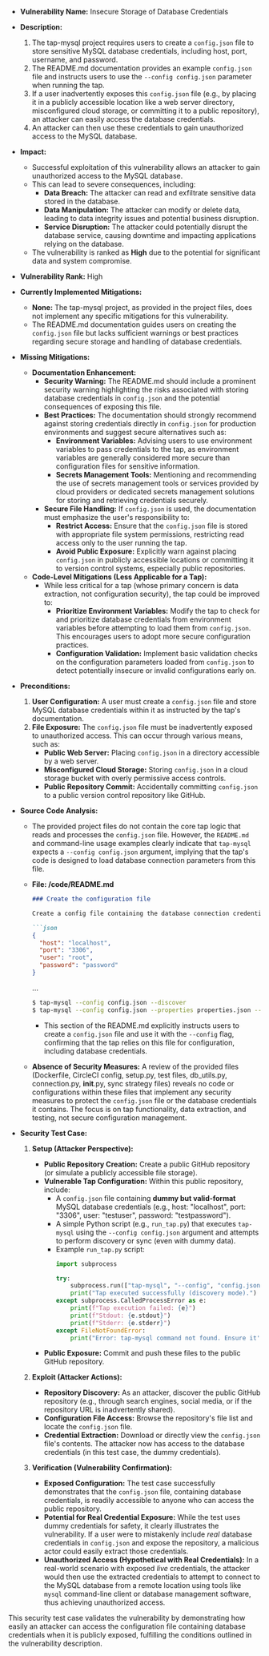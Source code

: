- **Vulnerability Name:** Insecure Storage of Database Credentials

- **Description:**
    1. The tap-mysql project requires users to create a `config.json` file to store sensitive MySQL database credentials, including host, port, username, and password.
    2. The README.md documentation provides an example `config.json` file and instructs users to use the `--config config.json` parameter when running the tap.
    3. If a user inadvertently exposes this `config.json` file (e.g., by placing it in a publicly accessible location like a web server directory, misconfigured cloud storage, or committing it to a public repository), an attacker can easily access the database credentials.
    4. An attacker can then use these credentials to gain unauthorized access to the MySQL database.

- **Impact:**
    - Successful exploitation of this vulnerability allows an attacker to gain unauthorized access to the MySQL database.
    - This can lead to severe consequences, including:
        - **Data Breach:**  The attacker can read and exfiltrate sensitive data stored in the database.
        - **Data Manipulation:** The attacker can modify or delete data, leading to data integrity issues and potential business disruption.
        - **Service Disruption:** The attacker could potentially disrupt the database service, causing downtime and impacting applications relying on the database.
    - The vulnerability is ranked as **High** due to the potential for significant data and system compromise.

- **Vulnerability Rank:** High

- **Currently Implemented Mitigations:**
    - **None:** The tap-mysql project, as provided in the project files, does not implement any specific mitigations for this vulnerability.
    - The README.md documentation guides users on creating the `config.json` file but lacks sufficient warnings or best practices regarding secure storage and handling of database credentials.

- **Missing Mitigations:**
    - **Documentation Enhancement:**
        - **Security Warning:** The README.md should include a prominent security warning highlighting the risks associated with storing database credentials in `config.json` and the potential consequences of exposing this file.
        - **Best Practices:** The documentation should strongly recommend against storing credentials directly in `config.json` for production environments and suggest secure alternatives such as:
            - **Environment Variables:**  Advising users to use environment variables to pass credentials to the tap, as environment variables are generally considered more secure than configuration files for sensitive information.
            - **Secrets Management Tools:**  Mentioning and recommending the use of secrets management tools or services provided by cloud providers or dedicated secrets management solutions for storing and retrieving credentials securely.
        - **Secure File Handling:** If `config.json` is used, the documentation must emphasize the user's responsibility to:
            - **Restrict Access:**  Ensure that the `config.json` file is stored with appropriate file system permissions, restricting read access only to the user running the tap.
            - **Avoid Public Exposure:**  Explicitly warn against placing `config.json` in publicly accessible locations or committing it to version control systems, especially public repositories.
    - **Code-Level Mitigations (Less Applicable for a Tap):**
        - While less critical for a tap (whose primary concern is data extraction, not configuration security), the tap could be improved to:
            - **Prioritize Environment Variables:**  Modify the tap to check for and prioritize database credentials from environment variables before attempting to load them from `config.json`. This encourages users to adopt more secure configuration practices.
            - **Configuration Validation:**  Implement basic validation checks on the configuration parameters loaded from `config.json` to detect potentially insecure or invalid configurations early on.

- **Preconditions:**
    1. **User Configuration:** A user must create a `config.json` file and store MySQL database credentials within it as instructed by the tap's documentation.
    2. **File Exposure:** The `config.json` file must be inadvertently exposed to unauthorized access. This can occur through various means, such as:
        - **Public Web Server:** Placing `config.json` in a directory accessible by a web server.
        - **Misconfigured Cloud Storage:**  Storing `config.json` in a cloud storage bucket with overly permissive access controls.
        - **Public Repository Commit:**  Accidentally committing `config.json` to a public version control repository like GitHub.

- **Source Code Analysis:**
    - The provided project files do not contain the core tap logic that reads and processes the `config.json` file. However, the `README.md` and command-line usage examples clearly indicate that `tap-mysql` expects a `--config config.json` argument, implying that the tap's code is designed to load database connection parameters from this file.
    - **File: /code/README.md**
        ```markdown
        ### Create the configuration file

        Create a config file containing the database connection credentials, e.g.:

        ```json
        {
          "host": "localhost",
          "port": "3306",
          "user": "root",
          "password": "password"
        }
        ```

        ...

        ```bash
        $ tap-mysql --config config.json --discover
        $ tap-mysql --config config.json --properties properties.json --state state.json
        ```
        - This section of the README.md explicitly instructs users to create a `config.json` file and use it with the `--config` flag, confirming that the tap relies on this file for configuration, including database credentials.
    - **Absence of Security Measures:**  A review of the provided files (Dockerfile, CircleCI config, setup.py, test files, db_utils.py, connection.py, __init__.py, sync strategy files) reveals no code or configurations within these files that implement any security measures to protect the `config.json` file or the database credentials it contains. The focus is on tap functionality, data extraction, and testing, not secure configuration management.

- **Security Test Case:**
    1. **Setup (Attacker Perspective):**
        - **Public Repository Creation:** Create a public GitHub repository (or simulate a publicly accessible file storage).
        - **Vulnerable Tap Configuration:** Within this public repository, include:
            - A `config.json` file containing **dummy but valid-format** MySQL database credentials (e.g., host: "localhost", port: "3306", user: "testuser", password: "testpassword").
            - A simple Python script (e.g., `run_tap.py`) that executes `tap-mysql` using the `--config config.json` argument and attempts to perform discovery or sync (even with dummy data).
            - Example `run_tap.py` script:
              ```python
              import subprocess

              try:
                  subprocess.run(["tap-mysql", "--config", "config.json", "--discover"], check=True, capture_output=True, text=True)
                  print("Tap executed successfully (discovery mode).")
              except subprocess.CalledProcessError as e:
                  print(f"Tap execution failed: {e}")
                  print(f"Stdout: {e.stdout}")
                  print(f"Stderr: {e.stderr}")
              except FileNotFoundError:
                  print("Error: tap-mysql command not found. Ensure it's installed and in PATH.")

              ```
        - **Public Exposure:** Commit and push these files to the public GitHub repository.

    2. **Exploit (Attacker Actions):**
        - **Repository Discovery:** As an attacker, discover the public GitHub repository (e.g., through search engines, social media, or if the repository URL is inadvertently shared).
        - **Configuration File Access:** Browse the repository's file list and locate the `config.json` file.
        - **Credential Extraction:** Download or directly view the `config.json` file's contents. The attacker now has access to the database credentials (in this test case, the dummy credentials).

    3. **Verification (Vulnerability Confirmation):**
        - **Exposed Configuration:** The test case successfully demonstrates that the `config.json` file, containing database credentials, is readily accessible to anyone who can access the public repository.
        - **Potential for Real Credential Exposure:** While the test uses dummy credentials for safety, it clearly illustrates the vulnerability. If a user were to mistakenly include *real* database credentials in `config.json` and expose the repository, a malicious actor could easily extract those credentials.
        - **Unauthorized Access (Hypothetical with Real Credentials):** In a real-world scenario with exposed *live* credentials, the attacker would then use the extracted credentials to attempt to connect to the MySQL database from a remote location using tools like `mysql` command-line client or database management software, thus achieving unauthorized access.

This security test case validates the vulnerability by demonstrating how easily an attacker can access the configuration file containing database credentials when it is publicly exposed, fulfilling the conditions outlined in the vulnerability description.